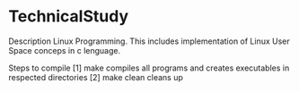# TechnicalStudy
Description
Linux Programming.
	This includes implementation of Linux User Space conceps in c lenguage. 

Steps to compile
[1] make
	compiles all programs and creates executables in respected directories
[2] make clean
	cleans up 


